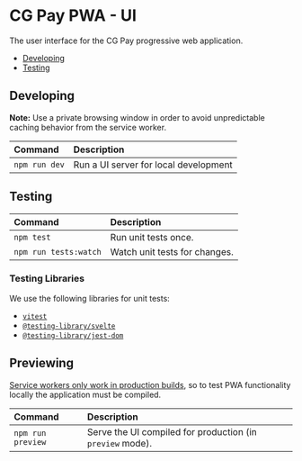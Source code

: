 # CG Pay PWA - UI

The user interface for the CG Pay progressive web application.

- [Developing](#developing)
- [Testing](#testing)

## Developing

**Note:** Use a private browsing window in order to avoid unpredictable caching behavior from the service worker.

| Command | Description |
| :-- | :-- |
| `npm run dev` | Run a UI server for local development |

## Testing

| Command | Description |
| :-- | :-- |
| `npm test` | Run unit tests once. |
| `npm run tests:watch` | Watch unit tests for changes. |

### Testing Libraries

We use the following libraries for unit tests:

- [`vitest`](https://vitest.dev/api/)
- [`@testing-library/svelte`](https://testing-library.com/docs/svelte-testing-library/api)
- [`@testing-library/jest-dom`](https://github.com/testing-library/jest-dom#table-of-contents)

## Previewing

[Service workers only work in production builds](https://kit.svelte.dev/docs/service-workers), so to test PWA functionality locally the application must be compiled.

| Command | Description |
| :-- | :-- |
| `npm run preview` | Serve the UI compiled for production (in `preview` mode). |
